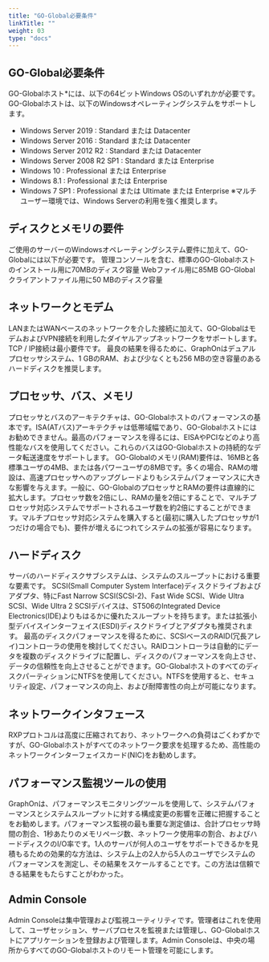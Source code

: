 ```yaml
---
title: "GO-Global必要条件"
linkTitle: ""
weight: 03
type: "docs"
---
```


## GO-Global必要条件
GO-Globalホスト*には、以下の64ビットWindows OSのいずれかが必要です。
GO-Globalホストは、以下のWindowsオペレーティングシステムをサポートします。

- Windows Server 2019 : Standard または Datacenter
- Windows Server 2016 : Standard または Datacenter
- Windows Server 2012 R2 : Standard または Datacenter
- Windows Server 2008 R2 SP1 : Standard または Enterprise
- Windows 10 : Professional または Enterprise
- Windows 8.1 : Professional または Enterprise
- Windows 7 SP1 : Professional または Ultimate または Enterprise
※マルチユーザー環境では、Windows Serverの利用を強く推奨します。

## ディスクとメモリの要件
ご使用のサーバーのWindowsオペレーティングシステム要件に加えて、GO-Globalには以下が必要です。
管理コンソールを含む、標準のGO-Globalホストのインストール用に70MBのディスク容量
Webファイル用に85MB
GO-Globalクライアントファイル用に50 MBのディスク容量

## ネットワークとモデム
LANまたはWANベースのネットワークを介した接続に加えて、GO-GlobalはモデムおよびVPN接続を利用したダイヤルアップネットワークをサポートします。TCP / IP接続は最小要件です。 
最良の結果を得るために、GraphOnはデュアルプロセッサシステム、1 GBのRAM、および少なくとも256 MBの空き容量のあるハードディスクを推奨します。

## プロセッサ、バス、メモリ
プロセッサとバスのアーキテクチャは、GO-Globalホストのパフォーマンスの基本です。ISA(ATバス)アーキテクチャは低帯域幅であり、GO-Globalホストにはお勧めできません。最高のパフォーマンスを得るには、EISAやPCIなどのより高性能なバスを使用してください。これらのバスはGO-Globalホストの持続的なデータ転送速度をサポートします。
GO-Globalのメモリ(RAM)要件は、16MBと各標準ユーザの4MB、または各パワーユーザの8MBです。多くの場合、RAMの増設は、高速プロセッサへのアップグレードよりもシステムパフォーマンスに大きな影響を与えます。一般に、GO-GlobalのプロセッサとRAMの要件は直線的に拡大します。プロセッサ数を2倍にし、RAMの量を2倍にすることで、マルチプロセッサ対応システムでサポートされるユーザ数を約2倍にすることができます。マルチプロセッサ対応システムを購入すると(最初に購入したプロセッサが1つだけの場合でも)、要件が増えるにつれてシステムの拡張が容易になります。
## ハードディスク
サーバのハードディスクサブシステムは、システムのスループットにおける重要な要素です。 SCSI(Small Computer System Interface)ディスクドライブおよびアダプタ、特にFast Narrow SCSI(SCSI-2)、Fast Wide SCSI、Wide Ultra SCSI、Wide Ultra 2 SCSIデバイスは、ST506のIntegrated Device Electronics(IDE)よりもはるかに優れたスループットを持ちます。または拡張小型デバイスインターフェイス(ESDI)ディスクドライブとアダプタも推奨されます。
最高のディスクパフォ​​ーマンスを得るために、SCSIベースのRAID(冗長アレイ)コントローラの使用を検討してください。RAIDコントローラは自動的にデータを複数のディスクドライブに配置し、ディスクのパフォーマンスを向上させ、データの信頼性を向上させることができます。GO-GlobalホストのすべてのディスクパーティションにNTFSを使用してください。NTFSを使用すると、セキュリティ設定、パフォーマンスの向上、および耐障害性の向上が可能になります。

## ネットワークインタフェース
RXPプロトコルは高度に圧縮されており、ネットワークへの負荷はごくわずかですが、GO-Globalホストがすべてのネットワーク要求を処理するため、高性能のネットワークインターフェイスカード(NIC)をお勧めします。

## パフォーマンス監視ツールの使用
GraphOnは、パフォーマンスモニタリングツールを使用して、システムパフォーマンスとシステムスループットに対する構成変更の影響を正確に把握することをお勧めします。パフォーマンス監視の最も重要な測定値は、合計プロセッサ時間の割合、1秒あたりのメモリページ数、ネットワーク使用率の割合、およびハードディスクのI/O率です。1人のサーバが何人のユーザをサポートできるかを見積もるための効果的な方法は、システム上の2人から5人のユーザでシステムのパフォーマンスを測定し、その結果をスケールすることです。この方法は信頼できる結果をもたらすことがわかった。

## Admin Console
Admin Consoleは集中管理および監視ユーティリティです。管理者はこれを使用して、ユーザセッション、サーバプロセスを監視または管理し、GO-Globalホストにアプリケーションを登録および管理します。Admin Consoleは、中央の場所からすべてのGO-Globalホストのリモート管理を可能にします。

